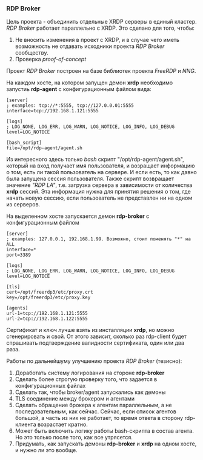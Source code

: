 ### RDP Broker

Цель проекта - объединить отдельные XRDP серверы в единый кластер.
*RDP Broker* работает параллельно с XRDP. Это сделано для того, чтобы:
1. Не вносить изменения в проект с XRDP, и в случае чего иметь возможность не отдавать исходники проекта *RDP Broker* сообществу.
2. Проверка *proof-of-concept*

Проект *RDP Broker* построен на базе библиотек проекта *FreeRDP* и *NNG*.

На каждом хосте, на котором запущен демон **xrdp** необходимо запустиь **rdp-agent** с конфигурационным файлом вида:
```
[server]
; examples: tcp://*:5555, tcp://127.0.0.01:5555 
interface=tcp://192.168.1.121:5555

[logs]
; LOG_NONE, LOG_ERR, LOG_WARN, LOG_NOTICE, LOG_INFO, LOG_DEBUG
level=LOG_NOTICE

[bash_script]
file=/opt/rdp-agent/agent.sh
```

Из интересного здесь только *bash* скрипт "/opt/rdp-agent/agent.sh", который на вход получает имя пользователя,
и возращает информацию о том, есть ли такой пользователь на сервере. 
И если есть, то как давно была запущена сессия пользователя. Также скрипт возвращает значение *"RDP LA"*, 
т.е. загрузка сервера в зависимости от количества **xrdp** сессий. Эта информация нужна для принятия решения о 
том, где начать новую сессию, если пользователь не представлен ни на одном из серверов.

На выделенном хосте запускается демон **rdp-broker** с конфигурационным файлом
```
[server]
; examples: 127.0.0.1, 192.168.1.99. Возможно, стоит поменять "*" на ALL
interface=*
port=3389

[logs]
; LOG_NONE, LOG_ERR, LOG_WARN, LOG_NOTICE, LOG_INFO, LOG_DEBUG
level=LOG_NOTICE

[tls]
cert=/opt/freerdp3/etc/proxy.crt
key=/opt/freerdp3/etc/proxy.key

[agents]
url-1=tcp://192.168.1.121:5555
url-2=tcp://192.168.1.122:5555
```

Сертификат и ключ лучше взять из инсталляции **xrdp**, но можно сгенерировать и свой. От этого зависит, сколько раз 
rdp-client будет спрашивать подтверждение валидности сертификата, один или два раза.

Работы по дальнейшуму улучшению проекта *RDP Broker* (тезисно):

1. Доработать систему логирования на стороне **rdp-broker**
2. Сделать более строгую проверку того, что задается в конфигурационных файлах 
3. Сделать так, чтобы broker/agent запускались как демоны
4. TLS соединение между брокером и агентами
5. Сделать обращение брокера к агентам параллельным, а не последовательным, как сейчас. Сейчас, если список агентов большой, 
а часть из них не работает, то время ответа в сторону rdp-клиента возрастает кратно.
6. Может быть включить логику работы bash-скрипта в состав агента. Но это только после того, как все утрясется.
7. Придумать, как запускать демоны **rdp-broker** и **xrdp** на одном хосте, и нужно ли это вообще.